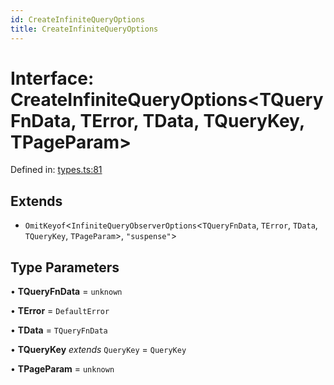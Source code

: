 ```yaml
---
id: CreateInfiniteQueryOptions
title: CreateInfiniteQueryOptions
---
```


<!-- DO NOT EDIT: this page is autogenerated from the type comments -->

# Interface: CreateInfiniteQueryOptions\<TQueryFnData, TError, TData, TQueryKey, TPageParam\>

Defined in: [types.ts:81](https://github.com/TanStack/query/blob/main/packages/angular-query-experimental/src/types.ts#L81)

## Extends

- `OmitKeyof`\<`InfiniteQueryObserverOptions`\<`TQueryFnData`, `TError`, `TData`, `TQueryKey`, `TPageParam`\>, `"suspense"`\>

## Type Parameters

• **TQueryFnData** = `unknown`

• **TError** = `DefaultError`

• **TData** = `TQueryFnData`

• **TQueryKey** _extends_ `QueryKey` = `QueryKey`

• **TPageParam** = `unknown`
